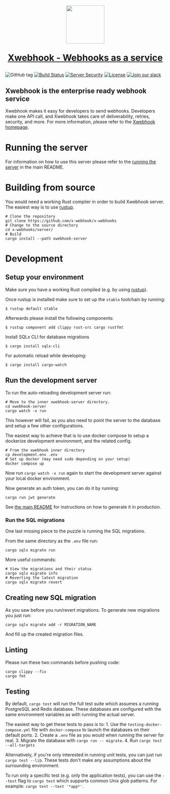 <h1 align="center">
  <a href="https://www.xwebhook.com">
    <img width="120" src="https://avatars.githubusercontent.com/u/80175132?s=200&v=4" />
    <p align="center">Xwebhook - Webhooks as a service</p>
  </a>
</h1>

![GitHub tag](https://img.shields.io/github/tag/x-webhook/x-webhooks.svg)
[![Build Status](https://github.com/x-webhook/x-webhooks/workflows/Server%20CI/badge.svg)](https://github.com/x-webhook/x-webhooks/actions)
[![Server Security](https://github.com/x-webhook/x-webhooks/actions/workflows/server-security.yml/badge.svg)](https://github.com/x-webhook/x-webhooks/actions/workflows/server-security.yml)
[![License](https://img.shields.io/badge/license-MIT-brightgreen.svg)](LICENSE)
[![Join our slack](https://img.shields.io/badge/Slack-join%20the%20community-blue?logo=slack&style=social)](https://www.xwebhook.com/slack/)

## Xwebhook is the enterprise ready webhook service

Xwebhook makes it easy for developers to send webhooks. Developers make one API call, and Xwebhook takes care of deliverability, retries, security, and more. For more information, please refer to the [Xwebhook homepage](https://www.xwebhook.com).

# Running the server

For information on how to use this server please refer to the [running the server](../README.md#running-the-server) in the main README.

# Building from source

You would need a working Rust compiler in order to build Xwebhook server.
The easiest way is to use [rustup](https://rustup.rs/).

```
# Clone the repository
git clone https://github.com/x-webhook/x-webhooks
# Change to the source directory
cd x-webhooks/server/
# Build
cargo install --path xwebhook-server
```

# Development

## Setup your environment

Make sure you have a working Rust compiled (e.g. by using [rustup](https://rustup.rs/)).

Once rustup is installed make sure to set up the `stable` toolchain by running:
```
$ rustup default stable
```

Afterwards please install the following components:
```
$ rustup component add clippy rust-src cargo rustfmt
```

Install SQLx CLI for database migrations
```
$ cargo install sqlx-cli
```

For automatic reload while developing:
```
$ cargo install cargo-watch
```

## Run the development server

To run the auto-reloading development server run:
```
# Move to the inner xwebhook-server directory.
cd xwebhook-server
cargo watch -x run
```

This however will fail, as you also need to point the server to the database and setup a few other configurations.

The easiest way to achieve that is to use docker compose to setup a dockerize development environment, and the related config.

```
# From the xwebhook inner directory
cp development.env .env
# Set up docker (may need sudo depending on your setup)
docker compose up
```

Now run `cargo watch -x run` again to start the development server against your local docker environment.

Now generate an auth token, you can do it by running:
```
cargo run jwt generate
```

See [the main README](../README.md) for instructions on how to generate it in production.

### Run the SQL migrations

One last missing piece to the puzzle is running the SQL migrations.

From the same directory as the `.env` file run:
```
cargo sqlx migrate run
```

More useful commands:
```
# View the migrations and their status
cargo sqlx migrate info
# Reverting the latest migration
cargo sqlx migrate revert
```

## Creating new SQL migration

As you saw before you run/revert migrations. To generate new migrations you just run:
```
cargo sqlx migrate add -r MIGRATION_NAME
```

And fill up the created migration files.


## Linting

Please run these two commands before pushing code:

```
cargo clippy --fix
cargo fmt
```

## Testing

By default, `cargo test` will run the full test suite which assumes a running PostgreSQL and Redis database.
These databases are configured with the same environment variables as with running the actual server.

The easiest way to get these tests to pass is to:
    1. Use the `testing-docker-compose.yml` file with `docker-compose` to launch the databases on their default ports.
    2. Create a `.env` file as you would when running the server for real.
    3. Migrate the database with `cargo run -- migrate`.
    4. Run `cargo test --all-targets`

Alternatively, if you're only interested in running unit tests, you can just run `cargo test --lib`. These tests don't make any assumptions about the surrounding environment.

To run only a specific test (e.g. only the application tests), you can use the `--test` flag to `cargo test` which supports common Unix glob patterns. For example: `cargo test --test '*app*'`.
